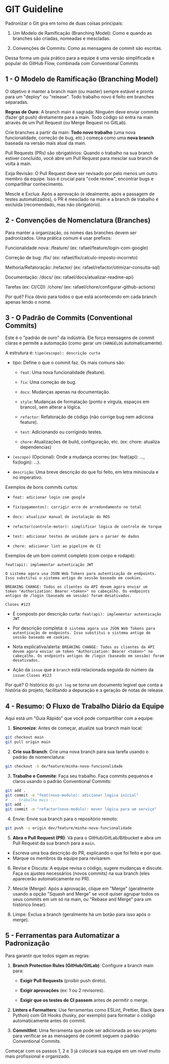 
# GIT Guideline

Padronizar o Git gira em torno de duas coisas principais:

1. Um Modelo de Ramificação (Branching Model): Como e quando as branches são criadas, nomeadas e mescladas.

2. Convenções de Commits: Como as mensagens de commit são escritas.

Dessa forma um guia prático para a equipe é uma versão simplificada e popular do GitHub Flow, combinada com Conventional Commits



## 1 - O Modelo de Ramificação (Branching Model)

O objetivo é manter a branch main (ou master) sempre estável e pronta para um "deploy" ou "release". Todo trabalho novo é feito em branches separadas.

**Regras de Ouro**:
A branch main é sagrada: Ninguém deve enviar commits (fazer git push) diretamente para a main. Todo código só entra na main através de um Pull Request (ou Merge Request no GitLab).

Crie branches a partir da main: **Todo novo trabalho** (uma nova funcionalidade, correção de bug, etc.) começa como uma **nova branch** baseada na versão mais atual da main.

Pull Requests (PRs) são obrigatórios: Quando o trabalho na sua branch estiver concluído, você abre um Pull Request para mesclar sua branch de volta à main.

Exija Revisão: O Pull Request deve ser revisado por pelo menos um outro membro da equipe. Isso é crucial para "code review", encontrar bugs e compartilhar conhecimento.

Mescle e Exclua: Após a aprovação (e idealmente, após a passagem de testes automatizados), o PR é mesclado na main e a branch de trabalho é excluída (recomendado, mas não obrigatório).


## 2 - Convenções de Nomenclatura (Branches)

Para manter a organização, os nomes das branches devem ser padronizados. Uma prática comum é usar prefixos:

Funcionalidade nova: <dev>/feature/<nome-da-funcionalidade> (ex: rafael/feature/login-com-google)

Correção de bug: <dev>/fix/<nome-da-correcao> (ex: rafael/fix/calculo-imposto-incorreto)

Melhoria/Refatoração: <dev>/refactor/<o-que-foi-refatorado> (ex: rafael/refactor/otimizar-consulta-sql)

Documentação: <dev>/docs/<documentacao-adicionada> (ex: rafael/docs/atualizar-readme-api)

Tarefas (ex: CI/CD): <dev>/chore/<nome-da-tarefa> (ex: rafael/chore/configurar-github-actions)

Por quê? Fica óbvio para todos o que está acontecendo em cada branch apenas lendo o nome.



## 3 - O Padrão de Commits (Conventional Commits)

Este é o "padrão de ouro" da indústria. Ele força mensagens de commit claras e permite a automação (como gerar um ```CHANGELOG``` automaticamente).

A estrutura é: ```tipo(escopo): descrição curta```

* tipo: Define o que o commit faz. Os mais comuns são:

    * ```feat```: Uma nova funcionalidade (feature).

    * ```fix```: Uma correção de bug.

    * ```docs```: Mudanças apenas na documentação.

    * ```style```: Mudanças de formatação (ponto e vírgula, espaços em branco), sem alterar a lógica.

    * ```refactor```: Refatoração de código (não corrige bug nem adiciona feature).

    * ```test```: Adicionando ou corrigindo testes.

    * ```chore```: Atualizações de build, configuração, etc. (ex: chore: atualiza dependencias)

* ```(escopo)``` (Opcional): Onde a mudança ocorreu (ex: feat(api): ..., fix(login): ...).

* ```descrição```: Uma breve descrição do que foi feito, em letra minúscula e no imperativo.

Exemplos de bons commits curtos:

* ```feat: adicionar login com google```

* ```fix(pagamentos): corrigir erro de arredondamento no total```

* ```docs: atualizar manual de instalação do ROS```

* ```refactor(controle-motor): simplificar lógica de controle de torque```

* ```test: adicionar testes de unidade para o parser de dados```

* ```chore: adicionar lint ao pipeline de CI```


Exemplos de um bom commit completo (com corpo e rodapé):
```plaintext
feat(api): implementar autenticação JWT

O sistema agora usa JSON Web Tokens para autenticação de endpoints.
Isso substitui o sistema antigo de sessão baseado em cookies.

BREAKING CHANGE: Todos os clientes da API devem agora enviar um
token "Authorization: Bearer <token>" no cabeçalho. Os endpoints
antigos de /login (baseado em sessão) foram desativados.

Closes #123
```

* É composto por descrição curta: ```feat(api): implementar autenticação JWT```

* Por descrição completa: ```O sistema agora usa JSON Web Tokens para autenticação de endpoints.
Isso substitui o sistema antigo de sessão baseado em cookies.```

* Nota explicativa/alerta: ```BREAKING CHANGE: Todos os clientes da API devem agora enviar um
token "Authorization: Bearer <token>" no cabeçalho. Os endpoints
antigos de /login (baseado em sessão) foram desativados.```

* Ação da ```issue``` que a ```branch``` está relacionada seguida do número da ```issue```: ```Closes #123```


Por quê? O histórico do ```git log``` se torna um documento legível que conta a história do projeto, facilitando a depuração e a geração de notas de release.



## 4 - Resumo: O Fluxo de Trabalho Diário da Equipe
Aqui está um "Guia Rápido" que você pode compartilhar com a equipe:

1. **Sincronize**: Antes de começar, atualize sua branch main local:

```Bash
git checkout main
git pull origin main
```


2. **Crie sua Branch**: Crie uma nova branch para sua tarefa usando o padrão de nomenclatura:

```Bash
git checkout -b de/feature/minha-nova-funcionalidade
```


3. **Trabalhe e Commite**: Faça seu trabalho. Faça commits pequenos e claros usando o padrão Conventional Commits:

```Bash
git add .
git commit -m "feat(novo-modulo): adicionar lógica inicial"
# ... trabalha mais ...
git add .
git commit -m "refactor(novo-modulo): mover lógica para um serviço"
```



4. Envie: Envie sua branch para o repositório remoto:

```Bash
git push -u origin dev/feature/minha-nova-funcionalidade
```



5. **Abra o Pull Request (PR)**: Vá para o GitHub/GitLab/Bitbucket e abra um Pull Request da sua branch para a ```main```.

* Escreva uma boa descrição do PR, explicando o que foi feito e por que.
* Marque os membros da equipe para revisarem.

6. Revise e Discuta: A equipe revisa o código, sugere mudanças e discute. Faça os ajustes necessários (novos commits) na sua branch (eles aparecerão automaticamente no PR).

7. Mescle (Merge): Após a aprovação, clique em "Merge" (geralmente usando a opção "Squash and Merge" se você quiser agrupar todos os seus commits em um só na main, ou "Rebase and Merge" para um histórico linear).

8. Limpe: Exclua a branch (geralmente há um botão para isso após o merge).




## 5 - Ferramentas para Automatizar a Padronização

Para garantir que todos sigam as regras:

1. **Branch Protection Rules (GitHub/GitLab)**: Configure a branch main para:

    * **Exigir Pull Requests** (proibir push direto).

    * **Exigir aprovações** (ex: 1 ou 2 revisores).

    * **Exigir que os testes de CI passem** antes de permitir o merge.

2. **Linters e Formatters**: Use ferramentas como ESLint, Prettier, Black (para Python) com Git Hooks (husky, por exemplo) para formatar o código automaticamente antes do commit.

3. **Commitlint**: Uma ferramenta que pode ser adicionada ao seu projeto para verificar se as mensagens de commit seguem o padrão Conventional Commits.

Começar com os passos 1, 2 e 3 já colocará sua equipe em um nível muito mais profissional e organizado.

